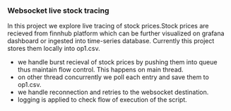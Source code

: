 ### Websocket live stock tracing

In this project we explore live tracing of stock prices.Stock prices are recieved from finnhub platform which can be further visualized on grafana dashboard or ingested into time-series database.
Currently this project stores them locally into op1.csv. 

- we handle burst recieval of stock prices by pushing them into queue thus maintain flow control. This happens on main thread.
- on other thread concurrently we poll each entry and save them to op1.csv.
- we handle reconnection and retries to the websocket destination.
- logging is applied to check flow of execution of the script.
